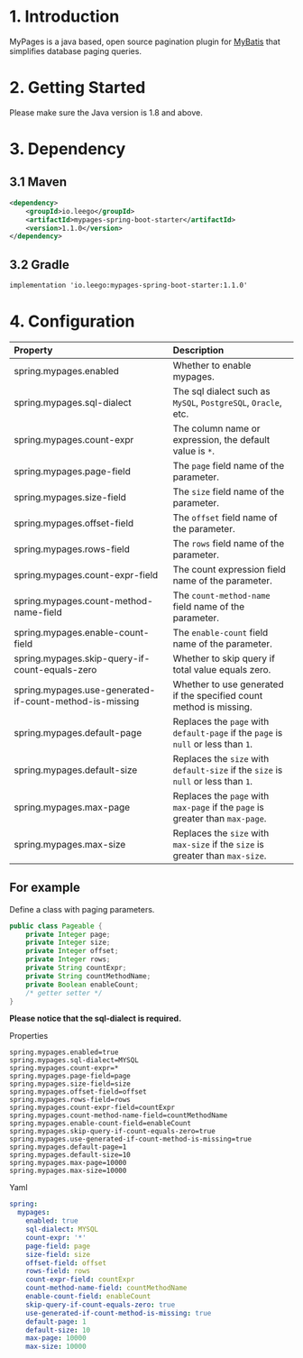 # 1. Introduction

MyPages is a java based, open source pagination plugin for [MyBatis](https://github.com/mybatis/mybatis-3) that simplifies database paging queries.

# 2. Getting Started

Please make sure the Java version is 1.8 and above.

# 3. Dependency

## 3.1 Maven

```xml
<dependency>
    <groupId>io.leego</groupId>
    <artifactId>mypages-spring-boot-starter</artifactId>
    <version>1.1.0</version>
</dependency>
```

## 3.2 Gradle

```xml
implementation 'io.leego:mypages-spring-boot-starter:1.1.0'
```

# 4. Configuration

|Property|Description|
|:-|:-|
|spring.mypages.enabled|Whether to enable mypages.|
|spring.mypages.sql-dialect|The sql dialect such as `MySQL`, `PostgreSQL`, `Oracle`, etc.|
|spring.mypages.count-expr|The column name or expression, the default value is `*`.|
|spring.mypages.page-field|The `page` field name of the parameter.|
|spring.mypages.size-field|The `size` field name of the parameter.|
|spring.mypages.offset-field|The `offset` field name of the parameter.|
|spring.mypages.rows-field|The `rows` field name of the parameter.|
|spring.mypages.count-expr-field|The count expression field name of the parameter.|
|spring.mypages.count-method-name-field|The `count-method-name` field name of the parameter.|
|spring.mypages.enable-count-field|The `enable-count` field name of the parameter.|
|spring.mypages.skip-query-if-count-equals-zero|Whether to skip query if total value equals zero.|
|spring.mypages.use-generated-if-count-method-is-missing|Whether to use generated if the specified count method is missing.|
|spring.mypages.default-page|Replaces the `page` with `default-page` if the `page` is `null` or less than `1`.|
|spring.mypages.default-size|Replaces the `size` with `default-size` if the `size` is `null` or less than `1`.|
|spring.mypages.max-page|Replaces the `page` with `max-page` if the `page` is greater than `max-page`.|
|spring.mypages.max-size|Replaces the `size` with `max-size` if the `size` is greater than `max-size`.|

## For example

Define a class with paging parameters.

```java
public class Pageable {
    private Integer page;
    private Integer size;
    private Integer offset;
    private Integer rows;
    private String countExpr;
    private String countMethodName;
    private Boolean enableCount;
    /* getter setter */
}
```

**Please notice that the sql-dialect is required.**

Properties

```properties
spring.mypages.enabled=true
spring.mypages.sql-dialect=MYSQL
spring.mypages.count-expr=*
spring.mypages.page-field=page
spring.mypages.size-field=size
spring.mypages.offset-field=offset
spring.mypages.rows-field=rows
spring.mypages.count-expr-field=countExpr
spring.mypages.count-method-name-field=countMethodName
spring.mypages.enable-count-field=enableCount
spring.mypages.skip-query-if-count-equals-zero=true
spring.mypages.use-generated-if-count-method-is-missing=true
spring.mypages.default-page=1
spring.mypages.default-size=10
spring.mypages.max-page=10000
spring.mypages.max-size=10000
```

Yaml

```yaml
spring:
  mypages:
    enabled: true
    sql-dialect: MYSQL
    count-expr: '*'
    page-field: page
    size-field: size
    offset-field: offset
    rows-field: rows
    count-expr-field: countExpr
    count-method-name-field: countMethodName
    enable-count-field: enableCount
    skip-query-if-count-equals-zero: true
    use-generated-if-count-method-is-missing: true
    default-page: 1
    default-size: 10
    max-page: 10000
    max-size: 10000
```